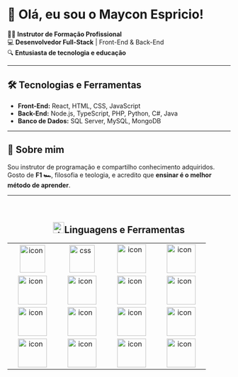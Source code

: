 # 👋 Olá, eu sou o Maycon Espricio!

👨‍🏫 **Instrutor de Formação Profissional**  
💻 **Desenvolvedor Full-Stack** | Front-End & Back-End  
🔍 **Entusiasta de tecnologia e educação**

---

## 🛠️ **Tecnologias e Ferramentas**
- **Front-End:** React, HTML, CSS, JavaScript  
- **Back-End:** Node.js, TypeScript, PHP, Python, C#, Java
- **Banco de Dados:** SQL Server, MySQL, MongoDB   

---

## 📘 **Sobre mim**
Sou instrutor de programação e compartilho conhecimento adquiridos.  
Gosto de **F1 🏎️**, filosofia e teologia, e acredito que **ensinar é o melhor método de aprender**.  

---

<br>
<div align="center"> <h2><img src="https://cdn-icons-png.flaticon.com/512/2572/2572708.png" width="25" height="25" alt="Imagem icon sobre" />Linguagens e Ferramentas</h2></div>
<table align="center">
  
  <tr>
    <td align="center" width="96">
        <img src="https://img.icons8.com/?size=100&id=20909&format=png&color=000000" alt="icon" width="57" height="62" alt="html"/> <!-- HTML -->
    </td>
    <td align="center" width="96">
        <img src="https://img.icons8.com/?size=100&id=21278&format=png&color=000000" width="57" height="62" alt="css" /> <!-- CSS -->
    </td>  
    <td align="center" width="96">
        <img src="https://techstack-generator.vercel.app/python-icon.svg" alt="icon" width="65" height="65" /> <!-- PYTHON -->
    </td>
    <td align="center" width="96">
        <img src="https://techstack-generator.vercel.app/cpp-icon.svg" alt="icon" width="65" height="65" /> <!-- C++ -->
    </td>
  </tr>
  <tr>
    <td align="center" width="96">
        <img src="https://img.icons8.com/?size=100&id=121463&format=png&color=000000" alt="icon" width="65" height="65" /> <!-- PHP -->
    </td>
     <td align="center" width="96">
        <img src="https://techstack-generator.vercel.app/ts-icon.svg" alt="icon" width="65" height="65" /> <!-- TypeScript -->
    </td>
    <td align="center" width="96">
        <img src="https://techstack-generator.vercel.app/js-icon.svg" alt="icon" width="65" height="65" /> <!-- JavaScript -->
    </td>
    <td align="center" width="96">
        <img src="https://user-images.githubusercontent.com/74038190/212257460-738ff738-247f-4445-a718-cdd0ca76e2db.gif" alt="icon" width="65" height="65" /> <!-- NODE.js -->
    </td>
  </tr>
  <tr>
    <td align="center" width="96">
        <img src="https://techstack-generator.vercel.app/java-icon.svg" alt="icon" width="65" height="65" /> <!-- JAVA -->
    </td>
    <td align="center" width="96">
        <img src="https://techstack-generator.vercel.app/csharp-icon.svg" alt="icon" width="65" height="65" /> <!-- C# -->
    </td>
    <td align="center" width="96">
        <img src="https://img.icons8.com/?size=100&id=Vra58PN2KmI5&format=png&color=000000" alt="icon" width="65" height="65" /> <!-- REACT -->
    </td>
    <td align="center" width="96">
        <img src="https://img.icons8.com/?size=100&id=PndQWK6M1Hjo&format=png&color=000000" alt="icon" width="65" height="65" /> <!-- Bootstrap -->
    </td>
  </tr>
  <tr>
    <td align="center" width="96">
        <img src="https://techstack-generator.vercel.app/mysql-icon.svg" alt="icon" width="65" height="65" /> <!-- mySQL -->
    </td>
    <td align="center" width="96">
        <img src="https://img.icons8.com/?size=100&id=laYYF3dV0Iew&format=png&color=000000" alt="icon" width="65" height="65" /> <!-- MSSQL -->
    </td>
    <td align="center" width="96">
        <img src="https://img.icons8.com/?size=100&id=74402&format=png&color=000000" alt="icon" width="65" height="65" /> <!-- JQUERY -->
    </td>
    <td align="center" width="96">
        <img src="https://techstack-generator.vercel.app/github-icon.svg" alt="icon" width="65" height="65" /> <!-- GIT -->
    </td>
  </tr>
</table>

<br>
